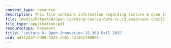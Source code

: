 ```yaml
---
content_type: resource
description: This file contains information regarding lecture 6 open innovation.
file: /media/https%3A/open-learning-course-data-rc.s3.amazonaws.com/15-369-seminar-in-corporate-entrepreneurship-fall-2015/a4172d37dd095432cb0143fd62f90006_MIT15_369F15_Lecture6.pdf
file_type: application/pdf
resourcetype: Document
title: 'Lecture 6: Open Innovation-15.369 Fall 2015'
uid: a4172d37-dd09-5432-cb01-43fd62f90006
---
```

